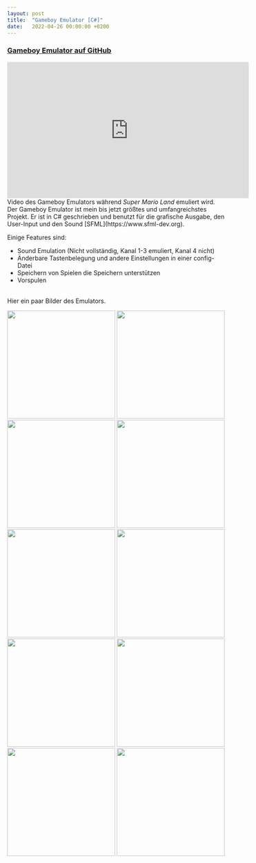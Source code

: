 ```yaml
---
layout: post
title:  "Gameboy Emulator [C#]"
date:   2022-04-26 00:00:00 +0200
---
```


<h3><a href="https://github.com/enricoKoschel/GameboyEmulator">Gameboy Emulator auf GitHub</a></h3>

<iframe width="560" height="315" src="https://www.youtube.com/embed/mYNrysJbln8"
frameborder="0" allowfullscreen></iframe>
Video des Gameboy Emulators während <i>Super Mario Land</i> emuliert wird.

<br>
Der Gameboy Emulator ist mein bis jetzt größtes und umfangreichstes Projekt.
Er ist in C# geschrieben und benutzt für die grafische Ausgabe, den User-Input und den Sound [SFML](https://www.sfml-dev.org).

Einige Features sind:
<ul>
	<li>Sound Emulation (Nicht vollständig, Kanal 1-3 emuliert, Kanal 4 nicht)</li>
	<li>Änderbare Tastenbelegung und andere Einstellungen in einer config-Datei</li>
	<li>Speichern von Spielen die Speichern unterstützen</li>
	<li>Vorspulen</li>
</ul>

<br>
Hier ein paar Bilder des Emulators.

<a href="/images/gameboyEmulator/boot.png"><img src="/images/gameboyEmulator/boot.png" width="250"></a>
<a href="/images/gameboyEmulator/kirby.png"><img src="/images/gameboyEmulator/kirby.png" width="250"></a>
<a href="/images/gameboyEmulator/kirby2.png"><img src="/images/gameboyEmulator/kirby2.png" width="250"></a>
<a href="/images/gameboyEmulator/mario.png"><img src="/images/gameboyEmulator/mario.png" width="250"></a>
<a href="/images/gameboyEmulator/mario2.png"><img src="/images/gameboyEmulator/mario2.png" width="250"></a>
<a href="/images/gameboyEmulator/marioland.png"><img src="/images/gameboyEmulator/marioland.png" width="250"></a>
<a href="/images/gameboyEmulator/marioland2.png"><img src="/images/gameboyEmulator/marioland2.png" width="250"></a>
<a href="/images/gameboyEmulator/marioland3.png"><img src="/images/gameboyEmulator/marioland3.png" width="250"></a>
<a href="/images/gameboyEmulator/tetris.png"><img src="/images/gameboyEmulator/tetris.png" width="250"></a>
<a href="/images/gameboyEmulator/tetris2.png"><img src="/images/gameboyEmulator/tetris2.png" width="250"></a>